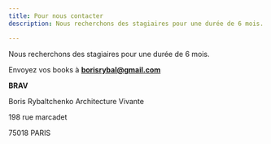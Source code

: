 ```yaml
---
title: Pour nous contacter
description: Nous recherchons des stagiaires pour une durée de 6 mois.

---
```

Nous recherchons des stagiaires pour une durée de 6 mois.

Envoyez vos books à **borisrybal@gmail.com** 

**BRAV**

Boris Rybaltchenko Architecture Vivante

198 rue marcadet

75018 PARIS